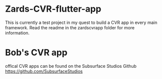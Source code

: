 # Zards-CVR-flutter-app
This is currently a test project in my quest to build a CVR app in every main framework. 
Read the readme in the zardscvrapp folder for more information.

# Bob's CVR app
offical CVR apps can be found on the Subsurface Studios Github
https://github.com/SubsurfaceStudios